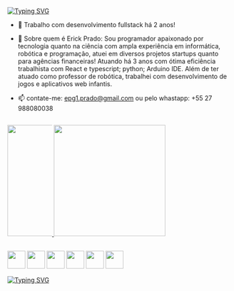 <a href="https://git.io/typing-svg"><img src="https://readme-typing-svg.demolab.com?font=VT323&weight=500&duration=2000&pause=850&color=F8F8F8&vCenter=true&multiline=true&width=500&height=80&lines=Seja+bem+vindo+ao+meu+acervo+digital!;Sou+%C3%89rick+Prado%2C+desenvolvedor+fullstack" alt="Typing SVG" /></a>

- 🔭 Trabalho com desenvolvimento fullstack há 2 anos!

- 💬 Sobre  quem é Erick Prado:
Sou programador apaixonado por tecnologia quanto na ciência com ampla experiência em informática, robótica e programação, atuei em diversos projetos startups quanto para agências financeiras!
Atuando há 3 anos com ótima eficiência trabalhista com React e typescript; python; Arduino IDE.
Além de ter atuado como professor de robótica, trabalhei com desenvolvimento de jogos e aplicativos web infantis. 

  

- 📫 contate-me:
  epg1.prado@gmail.com ou pelo whastapp: +55 27 988080038
  
  
  ## 
  

  
</div>


  <a href="https://github.com/ErickPrado101">
    <img height="250px" src="https://github-readme-stats.vercel.app/api?username=ErickPrado101&show_icons=&theme=dark&include_all_commits=true&count_private=false" style="max-width: 100">
  </a>
  <a href="https://github.com/ErickPrado101">
    <img height="250px" src="https://github-readme-stats.vercel.app/api/top-langs/?username=ErickPrado101&langs_count=7&theme=dark" style="max-width: 100%">
  </a>
</div>

 
 ##
 <img aligin ="center" height="40" widht="40" src="https://img.shields.io/badge/Python-14354C?style=for-the-badge&logo=python&logoColor=white" /> <img aligin ="center" height="40" widht="40" src="https://img.shields.io/badge/HTML5-E34F26?style=for-the-badge&logo=html5&logoColor=white" /> <img aligin ="center" height="40" widht="40" src="https://img.shields.io/badge/CSS3-1572B6?style=for-the-badge&logo=css3&logoColor=white"> <img  aligin ="center" height="40" widht="40" src="https://img.shields.io/badge/JavaScript-323330?style=for-the-badge&logo=javascript&logoColor=F7DF1E"/> <img  aligin ="center" height="40" widht="40" src="https://img.shields.io/badge/SQL-00000F?style=for-the-badge&logo=sql&logoColor=white" /> <img aligin ="center" height="40" widht="40" src="https://img.shields.io/badge/Arduino-00979D?style=for-the-badge&logo=arduino&logoColor=white" />
 
 <a href="https://git.io/typing-svg"><img src="https://readme-typing-svg.demolab.com?font=VT323&weight=500&duration=2000&pause=850&color=F8F8F8&vCenter=true&multiline=true&width=600&height=100&lines=Espero+que+tenha+aproveitado!;At%C3%A9+a+pr%C3%B3xima+vez%2C+foi+um+prazer+t%C3%AA-lo+por+aqui!" alt="Typing SVG" /></a>
          
          
          
 
